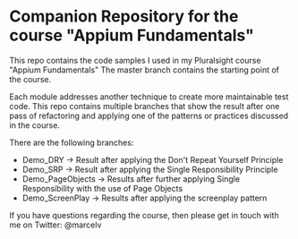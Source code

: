 # Companion Repository for the course "Appium Fundamentals"
This repo contains the code samples I used in my Pluralsight course "Appium Fundamentals"
The master branch contains the starting point of the course.

Each module addresses another technique to create more maintainable test code.
This repo contains multiple branches that show the result after one pass of refactoring and applying one of the patterns or practices discussed in the course.

There are the following branches:
* Demo_DRY -> Result after applying the Don't Repeat Yourself Principle
* Demo_SRP -> Result after applying the Single Responsibility Principle
* Demo_PageObjects -> Results after further applying Single Responsibility with the use of Page Objects
* Demo_ScreenPlay -> Results after applying the screenplay pattern

If you have questions regarding the course, then please get in touch with me on Twitter: @marcelv
